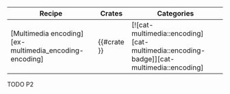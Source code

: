 | Recipe | Crates | Categories |
|--------|--------|------------|
| [Multimedia encoding][ex-multimedia_encoding-encoding] | {{#crate }} | [![cat-multimedia::encoding][cat-multimedia::encoding-badge]][cat-multimedia::encoding] |

<div class="hidden">
TODO P2
</div>
